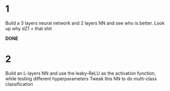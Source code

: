 # 1 

Build a 3 layers neural network and 2 layers NN and see who is better. 
Look up why dZ1 = that shit

**DONE**


# 2 

Build an L-layers NN and use the leaky-ReLU as the activation function, while testing different hyperparameters 
Tweak this NN to do multi-class classification 